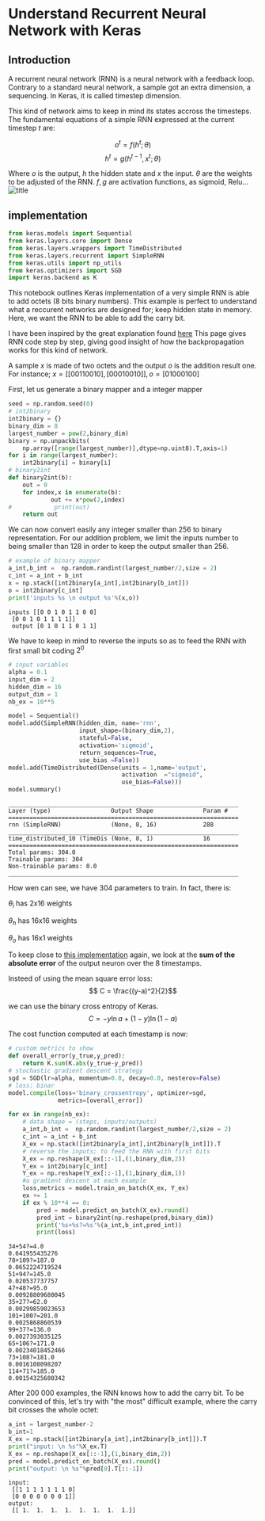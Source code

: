 
# Understand Recurrent Neural Network with Keras

## Introduction

A recurrent neural network (RNN) is a neural network with a feedback loop. Contrary to a standard neural network, a sample got an extra dimension, a sequencing. In Keras, it is called timestep dimension.



This kind of network aims to keep in mind its states accross the timesteps.  
The fundamental equations of a simple RNN expressed at the current timestep $t$ are:

$$o^t = f(h^t; \theta) $$
$$h^t = g(h^{t-1}, x^t; \theta)$$

Where $o$ is the output, $h$ the hidden state and $x$ the input. $\theta$ are the weights to be adjusted of the RNN.
$f,g$ are activation functions, as sigmoid, Relu...
![title](RNN.png)

## implementation


```python
from keras.models import Sequential
from keras.layers.core import Dense
from keras.layers.wrappers import TimeDistributed
from keras.layers.recurrent import SimpleRNN
from keras.utils import np_utils
from keras.optimizers import SGD
import keras.backend as K
```

This notebook outlines Keras implementation of a very simple RNN is able to add octets (8 bits binary numbers).
This example is perfect to understand what a reccurent networks are designed for; keep hidden state in memory. Here, we want the RNN to be able to add the carry bit.

I have been inspired by the great explanation found [here](http://iamtrask.github.io/2015/11/15/anyone-can-code-lstm/) This page gives RNN code step by step, giving good insight of how the backpropagation works for this kind of network.

A sample $x$ is made of two octets and the output $o$ is the addition result one.
For instance; $x =[[00110010],[00010010]], o=[01000100]$

First, let us generate a binary mapper and a integer mapper


```python
seed = np.random.seed(0)
# int2binary
int2binary = {}
binary_dim = 8
largest_number = pow(2,binary_dim)
binary = np.unpackbits(
    np.array([range(largest_number)],dtype=np.uint8).T,axis=1)
for i in range(largest_number):
    int2binary[i] = binary[i]
# binary2int
def binary2int(b):
    out = 0
    for index,x in enumerate(b):
            out += x*pow(2,index)
#            print(out)
    return out
```

We can now convert easily any integer smaller than 256 to binary representation. For our addition problem, we limit the inputs number to being  smaller than 128 in order to keep the output smaller than 256.


```python
# example of binary mapper
a_int,b_int =  np.random.randint(largest_number/2,size = 2) 
c_int = a_int + b_int
x = np.stack([int2binary[a_int],int2binary[b_int]])
o = int2binary[c_int]
print('inputs %s \n output %s'%(x,o))
```

    inputs [[0 0 1 0 1 1 0 0]
     [0 0 1 0 1 1 1 1]] 
     output [0 1 0 1 1 0 1 1]
    

We have to keep in mind to reverse the inputs so as to  feed the RNN with first small bit coding $2^0$



```python
# input variables
alpha = 0.1
input_dim = 2
hidden_dim = 16
output_dim = 1
nb_ex = 10**5
```


```python
model = Sequential()
model.add(SimpleRNN(hidden_dim, name='rnn',
                    input_shape=(binary_dim,2),
                    stateful=False,
                    activation='sigmoid',
                    return_sequences=True,
                    use_bias =False))
model.add(TimeDistributed(Dense(units = 1,name='output',
                                activation  ="sigmoid",
                                use_bias=False)))
model.summary()

```

    _________________________________________________________________
    Layer (type)                 Output Shape              Param #   
    =================================================================
    rnn (SimpleRNN)              (None, 8, 16)             288       
    _________________________________________________________________
    time_distributed_10 (TimeDis (None, 8, 1)              16        
    =================================================================
    Total params: 304.0
    Trainable params: 304
    Non-trainable params: 0.0
    _________________________________________________________________
    

How wen can see, we have 304 parameters to train. In fact, there is:

$\theta_i$ has 2x16 weights

$\theta_h$ has 16x16 weights

$\theta_o$ has 16x1 weights

To keep close to [this implementation](http://iamtrask.github.io/2015/11/15/anyone-can-code-lstm/) again, we look at the **sum of the absolute error** of the output neuron over the 8 timestamps.

Insteed of using the mean square error loss:
$$ C = \frac{(y-a)^2}{2}$$

we can use the binary cross entropy of Keras.
$$C = - y \ln a + (1-y ) \ln (1-a) $$

The cost function computed at each timestamp is now:


```python
# custom metrics to show
def overall_error(y_true,y_pred):
    return K.sum(K.abs(y_true-y_pred))
# stochastic gradient descent strategy
sgd = SGD(lr=alpha, momentum=0.0, decay=0.0, nesterov=False)
# loss: binar
model.compile(loss='binary_crossentropy', optimizer=sgd, 
              metrics=[overall_error])
```


```python
for ex in range(nb_ex):
    # data shape = (steps, inputs/outputs)
    a_int,b_int =  np.random.randint(largest_number/2,size = 2) 
    c_int = a_int + b_int
    X_ex = np.stack([int2binary[a_int],int2binary[b_int]]).T
    # reverse the inputs; to feed the RNN with first bits
    X_ex = np.reshape(X_ex[::-1],(1,binary_dim,2))
    Y_ex = int2binary[c_int]
    Y_ex = np.reshape(Y_ex[::-1],(1,binary_dim,1))
    #a gradient descent at each example
    loss,metrics = model.train_on_batch(X_ex, Y_ex)
    ex += 1    
    if ex % 10**4 == 0:
        pred = model.predict_on_batch(X_ex).round()
        pred_int = binary2int(np.reshape(pred,binary_dim))
        print('%s+%s?=%s'%(a_int,b_int,pred_int))
        print(loss)
```

    34+54?=4.0
    0.641955435276
    78+109?=187.0
    0.0652224719524
    51+94?=145.0
    0.020537737757
    47+48?=95.0
    0.00928809680045
    35+27?=62.0
    0.00299859023653
    101+100?=201.0
    0.0025868860539
    99+37?=136.0
    0.0027393035125
    65+106?=171.0
    0.00234018452466
    73+108?=181.0
    0.0016108098207
    114+71?=185.0
    0.00154325680342
    

After 200 000 examples, the RNN knows how to add the carry bit. To be convinced of this, let's try with "the most" difficult example, where the carry bit crosses the whole octet:


```python
a_int = largest_number-2
b_int=1
X_ex = np.stack([int2binary[a_int],int2binary[b_int]]).T
print("input: \n %s"%X_ex.T)
X_ex = np.reshape(X_ex[::-1],(1,binary_dim,2))
pred = model.predict_on_batch(X_ex).round()
print("output: \n %s"%pred[0].T[::-1])

```

    input: 
     [[1 1 1 1 1 1 1 0]
     [0 0 0 0 0 0 0 1]]
    output: 
     [[ 1.  1.  1.  1.  1.  1.  1.  1.]]
    

